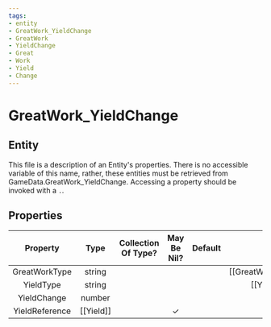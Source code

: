 ```yaml
---
tags:
- entity
- GreatWork_YieldChange
- GreatWork
- YieldChange
- Great
- Work
- Yield
- Change
---
```

# GreatWork_YieldChange
## Entity
This file is a description of an Entity's properties. There is no accessible variable of this name, rather, these entities must be retrieved from GameData.GreatWork_YieldChange. Accessing a property should be invoked with a `.`.
## Properties
|	Property	|	Type	|	Collection Of Type?	|	May Be Nil?	|	Default	|	References	|	Key	|	Notes	|
|	:-:	|	:-:	|	:-:	|	:-:	|	:-:	|	:-:	|	:-:	|	-:	|
|	GreatWorkType	|	string	|		|		|		|	[[GreatWork]].GreatWorkType	|		|	|
|	YieldType	|	string	|		|		|		|	[[Yield]].YieldType	|		|	|
|	YieldChange	|	number	|		|		|		|		|		|	|
|	YieldReference	|	[[Yield]]	|		|	✓	|		|		|		|	|
